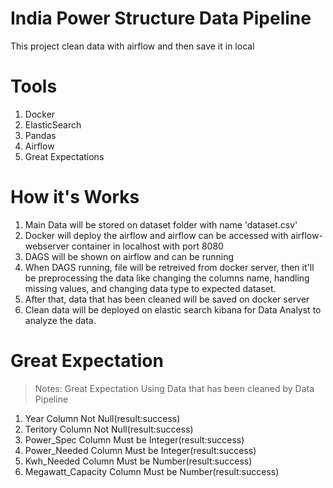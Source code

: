 # India Power Structure Data Pipeline

This project clean data with airflow and then save it in local

# Tools

1. Docker
2. ElasticSearch
3. Pandas
4. Airflow
5. Great Expectations

# How it's Works

1. Main Data will be stored on dataset folder with name 'dataset.csv'
2. Docker will deploy the airflow and airflow can be accessed with airflow-webserver container in localhost with port 8080
3. DAGS will be shown on airflow and can be running
4. When DAGS running, file will be retreived from docker server, then it'll be preprocessing the data like changing the columns name, handling missing values, and changing data type to expected dataset.
5. After that, data that has been cleaned will be saved on docker server
6. Clean data will be deployed on elastic search kibana for Data Analyst to analyze the data.

# Great Expectation

> Notes: Great Expectation Using Data that has been cleaned by Data Pipeline

1. Year Column Not Null(result:success)
2. Teritory Column Not Null(result:success)
3. Power_Spec Column Must be Integer(result:success)
4. Power_Needed Column Must be Integer(result:success)
5. Kwh_Needed Column Must be Number(result:success)
6. Megawatt_Capacity Column Must be Number(result:success)
